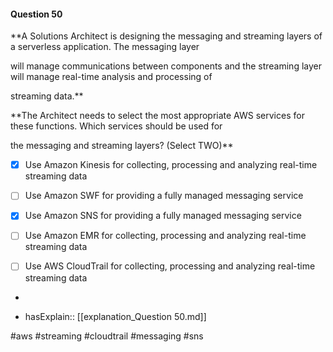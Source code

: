 #### Question  50


**A Solutions Architect is designing the messaging and streaming layers of a serverless application. The messaging layer

will manage communications between components and the streaming layer will manage real-time analysis and processing of

streaming data.**


**The Architect needs to select the most appropriate AWS services for these functions. Which services should be used for

the messaging and streaming layers? (Select TWO)**


- [x] Use Amazon Kinesis for collecting, processing and analyzing real-time streaming data


- [ ] Use Amazon SWF for providing a fully managed messaging service


- [x] Use Amazon SNS for providing a fully managed messaging service


- [ ] Use Amazon EMR for collecting, processing and analyzing real-time streaming data


- [ ] Use AWS CloudTrail for collecting, processing and analyzing real-time streaming data


*

- hasExplain:: [[explanation_Question  50.md]]

#aws #streaming #cloudtrail #messaging #sns 